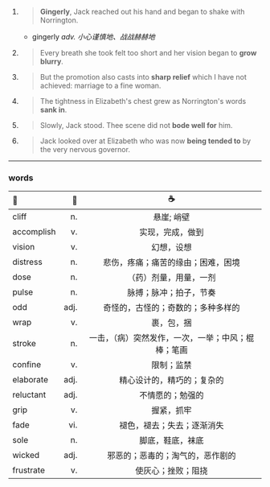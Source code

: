 1. >__Gingerly__, Jack reached out his hand and began to shake with Norrington.
   - gingerly *adv. 小心谨慎地、战战赫赫地*
2. >Every breath she took felt too short and her vision began to __grow blurry__.
3. >But the promotion also casts into __sharp relief__ which I have not achieved: marriage to a fine woman.
4. >The tightness in Elizabeth's chest grew as Norrington's words __sank in__.
5. >Slowly, Jack stood. Thee scene did not __bode well for__ him.
6. >Jack looked over at Elizabeth who was now __being tended to__ by the very nervous governor.
---
### words
|:baby_bottle:|:beer:|:coffee:|
|:-----|-----:|:-----:|
|cliff|n.|悬崖; 峭壁|
|accomplish|v.|实现，完成，做到|
|vision|v.|幻想，设想|
|distress|n.|悲伤，疼痛；痛苦的缘由；困难，困境|
|dose|n.|（药）剂量，用量，一剂|
|pulse|n.|脉搏；脉冲；拍子，节奏|
|odd|adj.|奇怪的，古怪的；奇数的；多种多样的|
|wrap|v.|裹，包，捆|
|stroke|n.|一击，（病）突然发作，一次，一举；中风；棍棒；笔画|
|confine|v.|限制；监禁|
|elaborate|adj.|精心设计的，精巧的；复杂的|
|reluctant|adj.|不情愿的；勉强的|
|grip|v.|握紧，抓牢|
|fade|vi.|褪色，褪去；失去；逐渐消失|
|sole|n.|脚底，鞋底，袜底|
|wicked|adj.|邪恶的；恶毒的；淘气的，恶作剧的|
|frustrate|v.|使灰心；挫败；阻挠|
